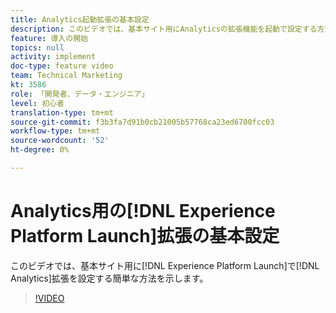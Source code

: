 ```yaml
---
title: Analytics起動拡張の基本設定
description: このビデオでは、基本サイト用にAnalyticsの拡張機能を起動で設定する方法を簡単に示します。
feature: 導入の開始
topics: null
activity: implement
doc-type: feature video
team: Technical Marketing
kt: 3586
role: 「開発者、データ・エンジニア」
level: 初心者
translation-type: tm+mt
source-git-commit: f3b3fa7d91b0cb21005b57768ca23ed6700fcc03
workflow-type: tm+mt
source-wordcount: '52'
ht-degree: 0%

---
```



# Analytics用の[!DNL Experience Platform Launch]拡張の基本設定

このビデオでは、基本サイト用に[!DNL Experience Platform Launch]で[!DNL Analytics]拡張を設定する簡単な方法を示します。

>[!VIDEO](https://video.tv.adobe.com/v/28751/?quality=12)
